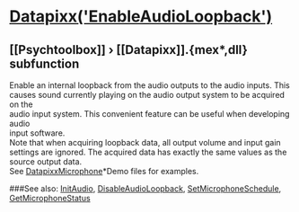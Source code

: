 # [Datapixx('EnableAudioLoopback')](Datapixx-EnableAudioLoopback) 
## [[Psychtoolbox]] &#8250; [[Datapixx]].{mex*,dll} subfunction


Enable an internal loopback from the audio outputs to the audio inputs. This  
causes sound currently playing on the audio output system to be acquired on the  
audio input system. This convenient feature can be useful when developing audio  
input software.  
Note that when acquiring loopback data, all output volume and input gain  
settings are ignored. The acquired data has exactly the same values as the  
source output data.  
See [DatapixxMicrophone](DatapixxMicrophone)\*Demo files for examples.  
  


###See also:
[InitAudio](Datapixx-InitAudio), [DisableAudioLoopback](Datapixx-DisableAudioLoopback), [SetMicrophoneSchedule](Datapixx-SetMicrophoneSchedule), [GetMicrophoneStatus](Datapixx-GetMicrophoneStatus)
